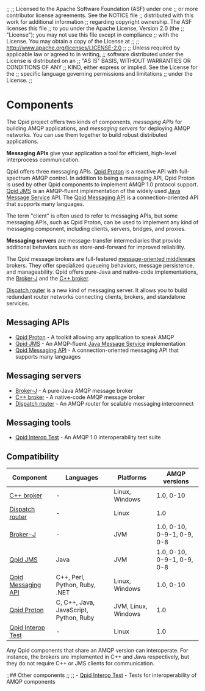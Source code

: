 ;;
;; Licensed to the Apache Software Foundation (ASF) under one
;; or more contributor license agreements.  See the NOTICE file
;; distributed with this work for additional information
;; regarding copyright ownership.  The ASF licenses this file
;; to you under the Apache License, Version 2.0 (the
;; "License"); you may not use this file except in compliance
;; with the License.  You may obtain a copy of the License at
;; 
;;   http://www.apache.org/licenses/LICENSE-2.0
;; 
;; Unless required by applicable law or agreed to in writing,
;; software distributed under the License is distributed on an
;; "AS IS" BASIS, WITHOUT WARRANTIES OR CONDITIONS OF ANY
;; KIND, either express or implied.  See the License for the
;; specific language governing permissions and limitations
;; under the License.
;;

# Components

The Qpid project offers two kinds of components, *messaging APIs* for
building AMQP applications, and *messaging servers* for deploying AMQP
networks.  You can use them together to build robust distributed
applications.

**Messaging APIs** give your application a tool for efficient,
high-level interprocess communication.

Qpid offers three messaging APIs.
[Qpid Proton](/proton/index.html) is a reactive API with
full-spectrum AMQP control. In addition to being a messaging API, Qpid
Proton is used by other Qpid components to implement AMQP 1.0 protocol
support.  [Qpid JMS](jms/index.html) is an AMQP-fluent implementation
of the widely used
[Java Message Service](http://en.wikipedia.org/wiki/Java_Message_Service)
API.  The [Qpid Messaging API](messaging-api/index.html) is a
connection-oriented API that supports many languages.

The term "client" is often used to refer to messaging APIs, but some
messaging APIs, such as Qpid Proton, can be used to implement any kind
of messaging component, including clients, servers, bridges, and
proxies.

**Messaging servers** are message-transfer intermediaries that provide
additional behaviors such as store-and-forward for improved
reliability.

The Qpid message brokers are full-featured
[message-oriented middleware](http://en.wikipedia.org/wiki/Message-oriented_middleware)
brokers.  They offer specialized queueing behaviors, message
persistence, and manageability.  Qpid offers pure-Java and native-code
implementations, the [Broker-J](broker-j/index.html) and the
[C++ broker](cpp-broker/index.html).

[Dispatch router](dispatch-router/index.html) is a new kind of
messaging server.  It allows you to build redundant router networks
connecting clients, brokers, and standalone services.

## Messaging APIs

 - [Qpid Proton](/proton/index.html) - A toolkit allowing any application to speak AMQP
 - [Qpid JMS](jms/index.html) - An AMQP-fluent [Java Message Service](http://en.wikipedia.org/wiki/Java_Message_Service) implementation
 - [Qpid Messaging API](messaging-api/index.html) - A connection-oriented messaging API that supports many languages

## Messaging servers

 - [Broker-J](broker-j/index.html) - A pure-Java AMQP message broker
 - [C++ broker](cpp-broker/index.html) - A native-code AMQP message broker
 - [Dispatch router](dispatch-router/index.html) - An AMQP router for scalable messaging interconnect

## Messaging tools

- [Qpid Interop Test](interop-test/index.html) - An AMQP 1.0 interoperability test suite

## Compatibility

<div class="scroll" markdown="1">

| Component | Languages | Platforms | AMQP versions |
| --------- | --------- | --------- | ------------- |
| [C++ broker](/components/cpp-broker/index.html) | - | Linux, Windows | 1.0, 0-10 |
| [Dispatch router](/components/dispatch-router/index.html) | - | Linux | 1.0 |
| [Broker-J](/components/broker-j/index.html) | - | JVM | 1.0, 0-10, 0-9-1, 0-9, 0-8 |
| [Qpid JMS](/components/jms/index.html) | Java | JVM | 1.0, 0-10, 0-9-1, 0-9, 0-8 |
| [Qpid Messaging API](/components/messaging-api/index.html) | C++, Perl, Python, Ruby, .NET | Linux, Windows | 1.0, 0-10 |
| [Qpid Proton](/proton/index.html) | C, C++, Java, JavaScript, Python, Ruby | JVM, Linux, Windows | 1.0 |
| [Qpid Interop Test](interop-test/index.html) | - | Linux | 1.0 |

Any Qpid components that share an AMQP version can interoperate.  For
instance, the brokers are implemented in C++ and Java respectively,
but they do not require C++ or JMS clients for communication.

</div>

;;## Other components
;;
;; - [Qpid Interop Test](interop-test/index.html) - Tests for interoperability of AMQP components
